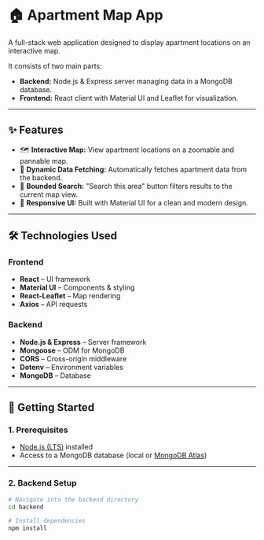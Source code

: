 # 🏠 Apartment Map App

A full-stack web application designed to display apartment locations on an interactive map.

It consists of two main parts:

- **Backend:** Node.js & Express server managing data in a MongoDB database.
- **Frontend:** React client with Material UI and Leaflet for visualization.

---

## ✨ Features

- 🗺️ **Interactive Map:** View apartment locations on a zoomable and pannable map.
- 🔄 **Dynamic Data Fetching:** Automatically fetches apartment data from the backend.
- 📍 **Bounded Search:** "Search this area" button filters results to the current map view.
- 📱 **Responsive UI:** Built with Material UI for a clean and modern design.

---

## 🛠️ Technologies Used

### Frontend

- **React** – UI framework
- **Material UI** – Components & styling
- **React-Leaflet** – Map rendering
- **Axios** – API requests

### Backend

- **Node.js & Express** – Server framework
- **Mongoose** – ODM for MongoDB
- **CORS** – Cross-origin middleware
- **Dotenv** – Environment variables
- **MongoDB** – Database

---

## 🚀 Getting Started

### 1. Prerequisites

- [Node.js (LTS)](https://nodejs.org/) installed
- Access to a MongoDB database (local or [MongoDB Atlas](https://www.mongodb.com/atlas))

---

### 2. Backend Setup

```bash
# Navigate into the backend directory
cd backend

# Install dependencies
npm install
```
